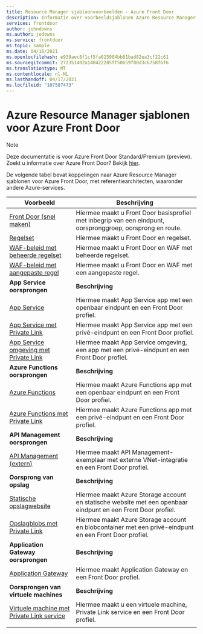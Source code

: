 ```yaml
---
title: Resource Manager sjabloonvoorbeelden - Azure Front Door
description: Informatie over voorbeeldsjablonen Azure Resource Manager die zijn opgegeven voor Azure Front Door.
services: frontdoor
author: johndowns
ms.author: jodowns
ms.service: frontdoor
ms.topic: sample
ms.date: 04/16/2021
ms.openlocfilehash: e939aec8f1cf5fa615904bb81bad82ea3cf22c61
ms.sourcegitcommit: 272351402a140422205ff50b59f80d3c6758f6f6
ms.translationtype: MT
ms.contentlocale: nl-NL
ms.lasthandoff: 04/17/2021
ms.locfileid: "107587473"
---
```

# <a name="azure-resource-manager-templates-for-azure-front-door"></a>Azure Resource Manager sjablonen voor Azure Front Door

> [!Note]
> Deze documentatie is voor Azure Front Door Standard/Premium (preview). Zoekt u informatie over Azure Front Door? Bekijk [hier](../front-door-overview.md).

De volgende tabel bevat koppelingen naar Azure Resource Manager sjablonen voor Azure Front Door, met referentiearchitecten, waaronder andere Azure-services.

| Voorbeeld | Beschrijving |
|-|-|
| [Front Door (snel maken)](https://github.com/Azure/azure-quickstart-templates/tree/master/201-front-door-standard-premium/) | Hiermee maakt u Front Door basisprofiel met inbegrip van een eindpunt, oorspronggroep, oorsprong en route.  |
| [Regelset](https://github.com/Azure/azure-quickstart-templates/tree/master/201-front-door-standard-premium-rule-set/) | Hiermee maakt u Front Door en regelset.  |
| [WAF-beleid met beheerde regelset](https://github.com/Azure/azure-quickstart-templates/tree/master/201-front-door-premium-waf-managed/) | Hiermee maakt u Front Door en WAF met beheerde regelset.  |
| [WAF-beleid met aangepaste regel](https://github.com/Azure/azure-quickstart-templates/tree/master/201-front-door-standard-premium-waf-custom/) | Hiermee maakt u Front Door en WAF met een aangepaste regel.  |
|**App Service oorsprongen**| **Beschrijving** |
| [App Service](https://github.com/Azure/azure-quickstart-templates/tree/master/201-front-door-standard-premium-app-service-public) | Hiermee maakt App Service app met een openbaar eindpunt en een Front Door profiel.  |
| [App Service met Private Link](https://github.com/Azure/azure-quickstart-templates/tree/master/201-front-door-premium-app-service-private-link) | Hiermee maakt App Service app met een privé-eindpunt en een Front Door profiel.  |
| [App Service omgeving met Private Link](https://github.com/Azure/azure-quickstart-templates/tree/master/201-front-door-premium-app-service-environment-internal-private-link) | Hiermee maakt App Service omgeving, een app met een privé-eindpunt en een Front Door profiel.  |
|**Azure Functions oorsprongen**| **Beschrijving** |
| [Azure Functions](https://github.com/Azure/azure-quickstart-templates/tree/master/201-front-door-standard-premium-function-public/) | Hiermee maakt Azure Functions app met een openbaar eindpunt en een Front Door profiel.  |
| [Azure Functions met Private Link](https://github.com/Azure/azure-quickstart-templates/tree/master/201-front-door-premium-function-private-link) | Hiermee maakt Azure Functions app met een privé-eindpunt en een Front Door profiel.  |
|**API Management oorsprongen**| **Beschrijving** |
| [API Management (extern)](https://github.com/Azure/azure-quickstart-templates/tree/master/201-front-door-standard-premium-api-management-external) | Hiermee maakt API Management-exemplaar met externe VNet-integratie en een Front Door profiel.  |
|**Oorsprong van opslag**| **Beschrijving** |
| [Statische opslagwebsite](https://github.com/Azure/azure-quickstart-templates/tree/master/201-front-door-standard-premium-storage-static-website) | Hiermee maakt Azure Storage account en statische website met een openbaar eindpunt en een Front Door profiel.  |
| [Opslagblobs met Private Link](https://github.com/Azure/azure-quickstart-templates/tree/master/201-front-door-premium-storage-blobs-private-link) | Hiermee maakt Azure Storage account en blobcontainer met een privé-eindpunt en een Front Door profiel.  |
|**Application Gateway oorsprongen**| **Beschrijving** |
| [Application Gateway](https://github.com/Azure/azure-quickstart-templates/tree/master/201-front-door-standard-premium-application-gateway-public) | Hiermee maakt Application Gateway en een Front Door profiel. |
|**Oorsprongen van virtuele machines**| **Beschrijving** |
| [Virtuele machine met Private Link service](https://github.com/Azure/azure-quickstart-templates/tree/master/201-front-door-premium-vm-private-link) | Hiermee maakt u een virtuele machine, Private Link service en een Front Door profiel. |
| | |
